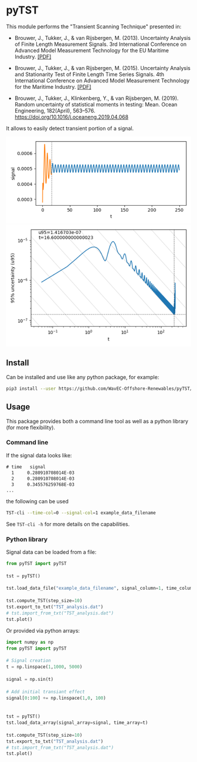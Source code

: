 # pyTST

This module performs the "Transient Scanning Technique" presented in:

* Brouwer, J., Tukker, J., & van Rijsbergen, M. (2013). Uncertainty Analysis of Finite Length Measurement Signals. 3rd International Conference on Advanced Model Measurement Technology for the EU Maritime Industry. [[PDF]](https://www.researchgate.net/profile/Joris_Brouwer/publication/295702719_Uncertainty_Analysis_of_Finite_Length_Measurement_Signals/links/56cc943e08ae059e375067d9/Uncertainty-Analysis-of-Finite-Length-Measurement-Signals.pdf)
       
* Brouwer, J., Tukker, J., & van Rijsbergen, M. (2015). Uncertainty Analysis and Stationarity Test of Finite Length Time Series Signals. 4th International Conference on Advanced Model Measurement Technology for the Maritime Industry. [[PDF]](https://www.researchgate.net/profile/Joris_Brouwer/publication/295694401_Uncertainty_Analysis_and_Stationarity_Test_of_Finite_Length_Time_Series_Signals/links/56cc7e2208ae96cdd071bb92/Uncertainty-Analysis-and-Stationarity-Test-of-Finite-Length-Time-Series-Signals.pdf)

* Brouwer, J., Tukker, J., Klinkenberg, Y., & van Rijsbergen, M. (2019). Random uncertainty of statistical moments in testing: Mean. Ocean Engineering, 182(April), 563–576. https://doi.org/10.1016/j.oceaneng.2019.04.068

It allows to easily detect transient portion of a signal.

<p align="center">
       <img src="example/signal.png">
       <img src="example/TST.png">
</p>


## Install
Can be installed and use like any python package, for example:
``` sh
pip3 install --user https://github.com/WavEC-Offshore-Renewables/pyTST/archive/master.zip
```



## Usage
This package provides both a command line tool as well as a python library (for more flexibility).  

### Command line
If the signal data looks like:
```
# time   signal
  1     0.280910708014E-03 
  2     0.280910708014E-03
  3     0.345576259768E-03
...
```

the following can be used

``` sh
TST-cli --time-col=0 --signal-col=1 example_data_filename
```
   
See `TST-cli -h` for more details on the capabilities.

### Python library
Signal data can be loaded from a file:
``` python
from pyTST import pyTST

tst = pyTST()

tst.load_data_file("example_data_filename", signal_column=1, time_column=0, tstep=0.05)

tst.compute_TST(step_size=10)
tst.export_to_txt("TST_analysis.dat")
# tst.import_from_txt("TST_analysis.dat")
tst.plot()
```

Or provided via python arrays:
``` python
import numpy as np
from pyTST import pyTST

# Signal creation
t = np.linspace(1,1000, 5000)

signal = np.sin(t)

# Add initial transiant effect
signal[0:100] += np.linspace(1,0, 100)


tst = pyTST()
tst.load_data_array(signal_array=signal, time_array=t)

tst.compute_TST(step_size=10)
tst.export_to_txt("TST_analysis.dat")
# tst.import_from_txt("TST_analysis.dat")
tst.plot()
```
